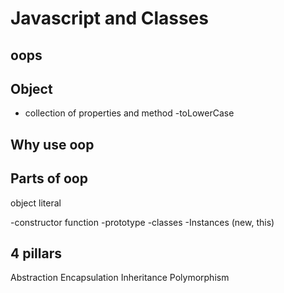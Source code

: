 # Javascript and Classes

## oops

## Object
- collection of properties and method
-toLowerCase

## Why use oop

## Parts of oop
object literal

-constructor function
-prototype
-classes
-Instances (new, this)

## 4 pillars
Abstraction 
Encapsulation 
Inheritance 
Polymorphism


